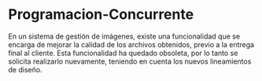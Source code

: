 # Programacion-Concurrente
En un sistema de gestión de imágenes, existe una funcionalidad que se encarga de mejorar la calidad de los archivos obtenidos, previo a la entrega final al cliente. Esta funcionalidad ha quedado obsoleta, por lo tanto se solicita realizarlo nuevamente, teniendo en cuenta los nuevos lineamientos de diseño.
